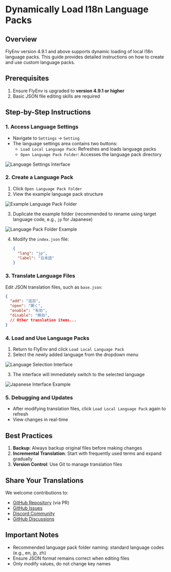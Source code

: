 # Dynamically Load I18n Language Packs

## Overview

FlyEnv version 4.9.1 and above supports dynamic loading of local I18n language packs. This guide provides detailed instructions on how to create and use custom language packs.

## Prerequisites

1. Ensure FlyEnv is upgraded to **version 4.9.1 or higher**
2. Basic JSON file editing skills are required

## Step-by-Step Instructions

### 1. Access Language Settings
- Navigate to `Settings` → `Setting`
- The language settings area contains two buttons:
    - `Load Local Language Pack`: Refreshes and loads language packs
    - `Open Language Pack Folder`: Accesses the language pack directory

![Language Settings Interface](https://oss.macphpstudy.com/image/dynamica-i18n-1.png)

### 2. Create a Language Pack
1. Click `Open Language Pack Folder`
2. View the example language pack structure

![Example Language Pack Folder](https://oss.macphpstudy.com/image/dynamica-i18n-2.png)

3. Duplicate the example folder (recommended to rename using target language code, e.g., `jp` for Japanese)

![Language Pack Folder Example](https://oss.macphpstudy.com/image/dynamica-i18n-3.png)

4. Modify the `index.json` file:
   ```json
   {
     "lang": "jp",
     "label": "日本語"
   }
   ```

### 3. Translate Language Files
Edit JSON translation files, such as `base.json`:

```json
{
  "add": "追加",
  "open": "開く",
  "enable": "有効",
  "disable": "無効",
  // Other translation items...
}
```

### 4. Load and Use Language Packs
1. Return to FlyEnv and click `Load Local Language Pack`
2. Select the newly added language from the dropdown menu

![Language Selection Interface](https://oss.macphpstudy.com/image/dynamica-i18n-4.png)

3. The interface will immediately switch to the selected language

![Japanese Interface Example](https://oss.macphpstudy.com/image/dynamica-i18n-5.png)

### 5. Debugging and Updates
- After modifying translation files, click `Load Local Language Pack` again to refresh
- View changes in real-time

## Best Practices
1. **Backup**: Always backup original files before making changes
2. **Incremental Translation**: Start with frequently used terms and expand gradually
3. **Version Control**: Use Git to manage translation files

## Share Your Translations
We welcome contributions to:
- [GitHub Repository](https://github.com/xpf0000/FlyEnv) (via PR)
- [GitHub Issues](https://github.com/xpf0000/FlyEnv/issues)
- [Discord Community](https://discord.gg/u5SuMGxjPE)
- [GitHub Discussions](https://github.com/xpf0000/FlyEnv/discussions)

## Important Notes
- Recommended language pack folder naming: standard language codes (e.g., en, jp, zh)
- Ensure JSON format remains correct when editing files
- Only modify values, do not change key names